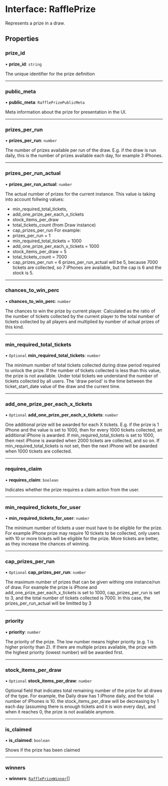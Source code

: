 # Interface: RafflePrize

Represents a prize in a draw.

## Properties

### prize\_id

• **prize\_id**: `string`

The unique identifier for the prize definition

___

### public\_meta

• **public\_meta**: `RafflePrizePublicMeta`

Meta information about the prize for presentation in the UI.

___

### prizes\_per\_run

• **prizes\_per\_run**: `number`

The number of prizes available per run of the draw.
E.g. if the draw is run daily, this is the number of prizes available each day, for example 3 iPhones.

___

### prizes\_per\_run\_actual

• **prizes\_per\_run\_actual**: `number`

The actual number of prizes for the current instance.
This value is taking into account follwing values:
 - min_required_total_tickets, 
 - add_one_prize_per_each_x_tickets
 - stock_items_per_draw
 - total_tickets_count (from Draw instance)
 - cap_prizes_per_run
For example:
 - prizes_per_run = 1
 - min_required_total_tickets = 1000
 - add_one_prize_per_each_x_tickets = 1000
 - stock_items_per_draw = 5
 - total_tickets_count = 7000
 - cap_prizes_per_run = 6
 prizes_per_run_actual will be 5, because
 7000 tickets are collected, so 7 iPhones are available, but the cap is 6 and the stock is 5.

___

### chances\_to\_win\_perc

• **chances\_to\_win\_perc**: `number`

The chances to win the prize by current player. 
Calculated as the ratio of the number of tickets collected by the current player to the 
total number of tickets collected by all players and multiplied by number of actual prizes of this kind.

___

### min\_required\_total\_tickets

• `Optional` **min\_required\_total\_tickets**: `number`

The minimum number of total tickets collected during draw period required to unlock the prize.
If the number of tickets collected is less than this value, the prize is not available.
Under total tickets we understand the number of tickets collected by all users.
The 'draw period' is the time between the ticket_start_date value of the draw and the current time.

___

### add\_one\_prize\_per\_each\_x\_tickets

• `Optional` **add\_one\_prize\_per\_each\_x\_tickets**: `number`

One additional prize will be awarded for each X tickets.
E.g. if the prize is 1 iPhone and the value is set to 1000, then for every 1000 tickets collected, an additional iPhone is awarded.
If min_required_total_tickets is set to 1000, then next iPhone is awarded when 2000 tickets are collected, and so on.
If min_required_total_tickets is not set, then the next iPhone will be awarded when 1000 tickets are collected.

___

### requires\_claim

• **requires\_claim**: `boolean`

Indicates whether the prize requires a claim action from the user.

___

### min\_required\_tickets\_for\_user

• **min\_required\_tickets\_for\_user**: `number`

The minimum number of tickets a user must have to be eligible for the prize.
For example iPhone prize may require 10 tickets to be collected, only users with 10 or more tickets will be eligible for the prize.
More tickets are better, as they increase the chances of winning.

___

### cap\_prizes\_per\_run

• `Optional` **cap\_prizes\_per\_run**: `number`

The maximum number of prizes that can be given withing one instance/run of draw.
For example the prize is iPhone and add_one_prize_per_each_x_tickets is set to 1000, 
cap_prizes_per_run is set to 3, and the total number of tickets collected is 7000.
In this case, the prizes_per_run_actual will be limitted by 3

___

### priority

• **priority**: `number`

The priority of the prize. The low number means higher priority (e.g. 1 is higher priority than 2).
If there are multiple prizes available, the prize with the highest priority (lowest number) will be awarded first.

___

### stock\_items\_per\_draw

• `Optional` **stock\_items\_per\_draw**: `number`

Optional field that indicates total remaining number of the prize for all draws of the type.
For example, the Daily draw has 1 iPhone daily, and the total number of iPhones is 10.
the stock_items_per_draw will be decreasing by 1 each day (assuming there is enough tickets and it is won every day), and when it reaches 0, the prize is not available anymore.

___

### is\_claimed

• **is\_claimed**: `boolean`

Shows if the prize has been claimed

___

### winners

• **winners**: [`RafflePrizeWinner`](RafflePrizeWinner.md)[]
